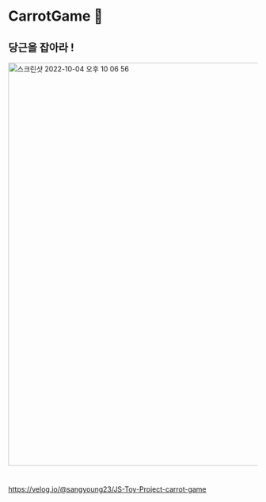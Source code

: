# CarrotGame 🥕

## 당근을 잡아라 !


<img width="813" alt="스크린샷 2022-10-04 오후 10 06 56" src="https://user-images.githubusercontent.com/76932869/193826981-7d81255d-1d5b-425c-a4cd-6e0492b144a8.png">


#

https://velog.io/@sangyoung23/JS-Toy-Project-carrot-game
